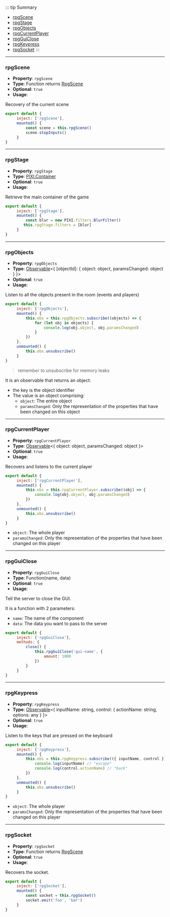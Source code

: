 ::: tip Summary
- [rpgScene](#rpgscene)
- [rpgStage](#rpgstage)
- [rpgObjects](#rpgobjects)
- [rpgCurrentPlayer](#rpgcurrentplayer)
- [rpgGuiClose](#rpgguiclose)
- [rpgKeypress](#rpgkeypress)
- [rpgSocket](#rpgsocket)
:::
---
### rpgScene
- **Property**: `rpgScene`
- **Type**: Function returns [RpgScene](/classes/scene-map)
- **Optional**: `true` 
- **Usage**:

 
Recovery of the current scene

```js
export default {
     inject: ['rpgScene'],
     mounted() {
         const scene = this.rpgScene()
         scene.stopInputs()
     }
}
``` 


---
### rpgStage
- **Property**: `rpgStage`
- **Type**: [PIXI.Container](https://pixijs.download/dev/docs/PIXI.Container.html)
- **Optional**: `true` 
- **Usage**:

 
Retrieve the main container of the game

```js
export default {
     inject: ['rpgStage'],
     mounted() {
         const blur = new PIXI.filters.BlurFilter()
        this.rpgStage.filters = [blur]
     }
}
``` 


---
### rpgObjects
- **Property**: `rpgObjects`
- **Type**: [Observable](https://rxjs.dev/guide/observable)&lt;{ [objectId]: { object: object, paramsChanged: object } }&gt;
- **Optional**: `true` 
- **Usage**:

 
Listen to all the objects present in the room (events and players)

```js
export default {
     inject: ['rpgObjects'],
     mounted() {
         this.obs = this.rpgObjects.subscribe((objects) => {
             for (let obj in objects) {
                 console.log(obj.object, obj.paramsChanged)
             }
         })
     },
     unmounted() {
         this.obs.unsubscribe()
     }
}
``` 

> remember to unsubscribe for memory leaks

It is an observable that returns an object: 

* the key is the object identifier
* The value is an object comprising:
     * `object`: The entire object
     * `paramsChanged`: Only the representation of the properties that have been changed on this object


---
### rpgCurrentPlayer
- **Property**: `rpgCurrentPlayer`
- **Type**: [Observable](https://rxjs.dev/guide/observable)&lt;{ object: object, paramsChanged: object }&gt;
- **Optional**: `true` 
- **Usage**:

 
Recovers and listens to the current player

```js
export default {
     inject: ['rpgCurrentPlayer'],
     mounted() {
         this.obs = this.rpgCurrentPlayer.subscribe((obj) => {
             console.log(obj.object, obj.paramsChanged)
         })
     },
     unmounted() {
         this.obs.unsubscribe()
     }
}
``` 

* `object`: The whole player
* `paramsChanged`: Only the representation of the properties that have been changed on this player


---
### rpgGuiClose
- **Property**: `rpgGuiClose`
- **Type**: Function(name, data)
- **Optional**: `true` 
- **Usage**:

 
Tell the server to close the GUI. 

It is a function with 2 parameters:
* `name`: The name of the component
* `data`: The data you want to pass to the server

```js
export default {
     inject: ['rpgGuiClose'],
     methods: {
         close() {
             this.rpgGuiClose('gui-name', {
                 amount: 1000
             })
         }
     }
}
``` 


---
### rpgKeypress
- **Property**: `rpgKeypress`
- **Type**: [Observable](https://rxjs.dev/guide/observable)&lt;{ inputName: string, control: { actionName: string, options: any } }&gt;
- **Optional**: `true` 
- **Usage**:

 
Listen to the keys that are pressed on the keyboard

```js
export default {
     inject: ['rpgKeypress'],
     mounted() {
         this.obs = this.rpgKeypress.subscribe(({ inputName, control }) => {
             console.log(inputName) // "escape"
             console.log(control.actionName) // "back"
         })
     },
     unmounted() {
         this.obs.unsubscribe()
     }
}
``` 

* `object`: The whole player
* `paramsChanged`: Only the representation of the properties that have been changed on this player


---
### rpgSocket
- **Property**: `rpgSocket`
- **Type**: Function returns [RpgScene](/classes/scene-map)
- **Optional**: `true` 
- **Usage**:

 
Recovers the socket.

```js
export default {
     inject: ['rpgSocket'],
     mounted() {
         const socket = this.rpgSocket()
         socket.emit('foo', 'bar')
     }
}
``` 

